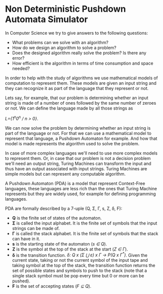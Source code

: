 # Non Deterministic Pushdown Automata Simulator

In Computer Science we try to give answers to the following questions:

- What problems can we solve with an algorithm?
- How do we design an algorithm to solve a problem?
- Does the designed algorithm really solve the problem? Is there any error?
- How efficient is the algorithm in terms of time consumption and space needed?

In order to help with the study of algorithms we use mathematical models of computation to represent them.
These models are given an input string and they can recognize it as part of the language that they represent or not. 

Lets say, for example, that our problem is determining whether an input string is made of a number of ones 
followed by the same number of zeroes or not. We can define the language made by all those strings as

_L={1<sup>n</sup>0<sup>n</sup> / n > 0}_.
 
We can now solve the problem by determining whether an input string is part of the language or not. For that we can
use a mathematical model to represent that language, a Pushdown Automaton for example. And how that model is
made represents the algorithm used to solve the problem. 

In case of more complex languages we'll need to use more complex models to represent them. Or, in case that our
problem is not a decision problem we'll need an output string, Turing Machines can transform the input and thus
have an output associated with input strings. Turing Machines are simple models but can represent any computable algorithm.

A Pushdown Automaton (PDA) is a model that represent Context-Free languages, these languages are less rich than the 
ones that Turing Machine represents but they are widely used, for example for defining programming languages.

PDA are formally described by a 7-uple (Q, Σ, Γ, s, Z, δ, F):

- __Q__ is the finite set of states of the automaton.
- __Σ__ is called the input alphabet. It is the finite set of symbols that the input strings can be made of.  
- __Γ__ is called the stack alphabet. It is the finite set of symbols that the stack can have in it.
- __s__ is the starting state of the automaton (_s ∈ Q_).
- __Z__ is the symbol at the top of the stack at the start (_Z ∈ Γ_).
- __δ__ is the transition function. _δ: Q x (Σ ⋃ ε) x Γ → P(Q x Γ<sup>*</sup>)_. Given the current state, taking or not 
the current symbol of the input tape and taking symbol at the top of the stack, the transition function returns
the set of possible states and symbols to push to the stack (note that a single stack symbol must be pop every
time but 0 or more can be pushed).
- __F__ is the set of accepting states (_F ⊆ Q_).
